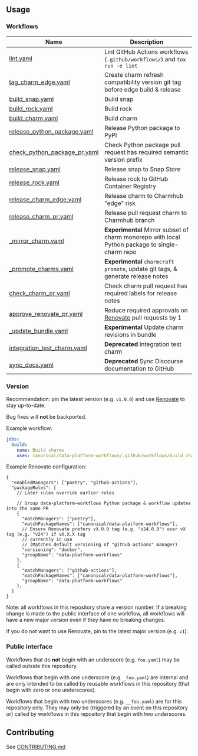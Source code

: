 ## Usage
### Workflows
| Name                                                                         | Description                                                                                     |
|------------------------------------------------------------------------------|-------------------------------------------------------------------------------------------------|
| [lint.yaml](.github/workflows/lint.md)                                       | Lint GitHub Actions workflows (`.github/workflows/`) and `tox run -e lint`                      |
| [tag_charm_edge.yaml](.github/workflows/tag_charm_edge.md)                   | Create charm refresh compatibility version git tag before edge build & release                  |
| [build_snap.yaml](.github/workflows/build_snap.md)                           | Build snap                                                                                      |
| [build_rock.yaml](.github/workflows/build_rock.md)                           | Build rock                                                                                      |
| [build_charm.yaml](.github/workflows/build_charm.md)                         | Build charm                                                                                     |
| [release_python_package.yaml](.github/workflows/release_python_package.md)   | Release Python package to PyPI                                                                  |
| [check_python_package_pr.yaml](.github/workflows/check_python_package_pr.md) | Check Python package pull request has required semantic version prefix                          |
| [release_snap.yaml](.github/workflows/release_snap.md)                       | Release snap to Snap Store                                                                      |
| [release_rock.yaml](.github/workflows/release_rock.md)                       | Release rock to GitHub Container Registry                                                       |
| [release_charm_edge.yaml](.github/workflows/release_charm_edge.md)           | Release charm to Charmhub "edge" risk                                                           |
| [release_charm_pr.yaml](.github/workflows/release_charm_pr.md)               | Release pull request charm to Charmhub branch                                                   |
| [_mirror_charm.yaml](.github/workflows/_mirror_charm.md)                     | **Experimental** Mirror subset of charm monorepo with local Python package to single-charm repo |
| [_promote_charms.yaml](.github/workflows/_promote_charms.md)                 | **Experimental** `charmcraft promote`, update git tags, & generate release notes                |
| [check_charm_pr.yaml](.github/workflows/check_charm_pr.md)                   | Check charm pull request has required labels for release notes                                  |
| [approve_renovate_pr.yaml](.github/workflows/approve_renovate_pr.md)         | Reduce required approvals on [Renovate](https://docs.renovatebot.com/) pull requests by 1       |
| [_update_bundle.yaml](.github/workflows/_update_bundle.md)                   | **Experimental** Update charm revisions in bundle                                               |
| [integration_test_charm.yaml](.github/workflows/integration_test_charm.md)   | **Deprecated** Integration test charm                                                           |
| [sync_docs.yaml](.github/workflows/sync_docs.md)                             | **Deprecated** Sync Discourse documentation to GitHub                                           |

### Version
Recommendation: pin the latest version (e.g. `v1.0.0`) and use [Renovate](https://docs.renovatebot.com/) to stay up-to-date.

Bug fixes will **not** be backported.

Example workflow:
```yaml
jobs:
  build:
    name: Build charms
    uses: canonical/data-platform-workflows/.github/workflows/build_charm.yaml@v1.0.0
```

Example Renovate configuration:
```json5
{
  "enabledManagers": ["poetry", "github-actions"],
  "packageRules": [
    // Later rules override earlier rules

    // Group data-platform-workflows Python package & workflow updates into the same PR
    {
      "matchManagers": ["poetry"],
      "matchPackageNames": ["canonical/data-platform-workflows"],
      // Ensure Renovate prefers vX.0.0 tag (e.g. "v24.0.0") over vX tag (e.g. "v24") if vX.X.X tag
      // currently in use
      // (Matches default versioning of "github-actions" manager)
      "versioning": "docker",
      "groupName": "data-platform-workflows"
    },
    {
      "matchManagers": ["github-actions"],
      "matchPackageNames": ["canonical/data-platform-workflows"],
      "groupName": "data-platform-workflows"
    },
  ]
}

```

Note: all workflows in this repository share a version number. If a breaking change is made to the public interface of one workflow, all workflows will have a new major version even if they have no breaking changes.

If you do not want to use Renovate, pin to the latest major version (e.g. `v1`).

### Public interface
Workflows that do **not** begin with an underscore (e.g. `foo.yaml`) may be called outside this repository.

Workflows that begin with one underscore (e.g. `_foo.yaml`) are internal and are only intended to be called by reusable workflows in this repository (that begin with zero or one underscores).

Workflows that begin with two underscores (e.g. `__foo.yaml`) are for this repository only. They may only be (triggered by an event on this repository or) called by workflows in this repository that begin with two underscores.

## Contributing
See [CONTRIBUTING.md](CONTRIBUTING.md)
